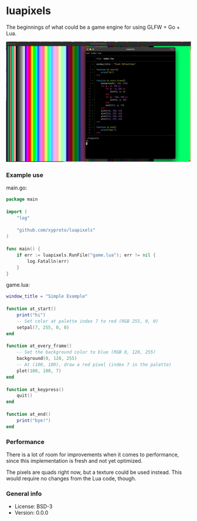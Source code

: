 # luapixels

The beginnings of what could be a game engine for using GLFW + Go + Lua.

![game.lua + results](img/screenshot.png)

### Example use

main.go:

```go
package main

import (
    "log"

    "github.com/xyproto/luapixels"
)

func main() {
    if err := luapixels.RunFile("game.lua"); err != nil {
        log.Fatalln(err)
    }
}
```

game.lua:

```lua
window_title = "Simple Example"

function at_start()
    print("hi")
    -- Set color at palette index 7 to red (RGB 255, 0, 0)
    setpal(7, 255, 0, 0)
end

function at_every_frame()
    -- Set the background color to blue (RGB 0, 128, 255)
    background(0, 128, 255)
    -- At (100, 100), draw a red pixel (index 7 in the palette)
    plot(100, 100, 7)
end

function at_keypress()
    quit()
end

function at_end()
    print("bye!")
end
```

### Performance

There is a lot of room for improvements when it comes to performance, since this implementation is fresh and not yet optimized.

The pixels are quads right now, but a texture could be used instead. This would require no changes from the Lua code, though.

### General info

* License: BSD-3
* Version: 0.0.0
